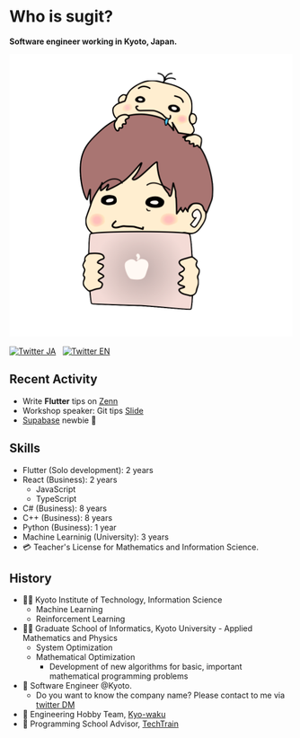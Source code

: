 # Who is sugit?

**Software engineer working in Kyoto, Japan.**

![sugit_icon](./_media/icon.png ":size=100x100")

[![Twitter JA](https://img.shields.io/static/v1?style=for-the-badge&logo=twitter&label=Follow&message=%20%40sugitlab)](https://twitter.com/sugitlab)
&nbsp;
[![Twitter EN](https://img.shields.io/static/v1?style=for-the-badge&logo=twitter&label=Follow&message=%20%40sugitdev)](https://twitter.com/sugitdev)

## Recent Activity

- Write **Flutter** tips on [Zenn](https://zenn.dev/sugitlab)
- Workshop speaker: Git tips [Slide](https://www.slideshare.net/ShinjiSugimoto/get-along-with-git)
- [Supabase](https://app.supabase.io/) newbie :bee:

## Skills

- Flutter (Solo development): 2 years
- React (Business): 2 years
  - JavaScript
  - TypeScript
- C# (Business): 8 years
- C++ (Business): 8 years
- Python (Business): 1 year
- Machine Learninig (University): 3 years
- :credit_card: Teacher's License for Mathematics and Information Science.

## History

- :man_student: Kyoto Institute of Technology, Information Science
  - Machine Learning
  - Reinforcement Learning
- :man_student: Graduate School of Informatics, Kyoto University - Applied Mathematics and Physics
  - System Optimization
  - Mathematical Optimization
    - Development of new algorithms for basic, important mathematical programming problems
- :running: Software Engineer @Kyoto.
  - Do you want to know the company name? Please contact to me via [twitter DM](https://twitter.com/sugilab)
- :running: Engineering Hobby Team, [Kyo-waku](https://kyo-waku.com/)
- :running: Programming School Advisor, [TechTrain](https://techbowl.co.jp/techtrain/mentors/116)

